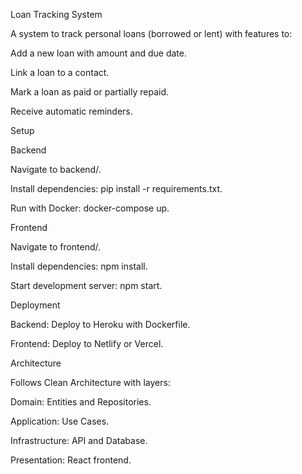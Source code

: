 Loan Tracking System

A system to track personal loans (borrowed or lent) with features to:

Add a new loan with amount and due date.

Link a loan to a contact.

Mark a loan as paid or partially repaid.

Receive automatic reminders.

Setup

Backend

Navigate to backend/.

Install dependencies: pip install -r requirements.txt.

Run with Docker: docker-compose up.

Frontend

Navigate to frontend/.

Install dependencies: npm install.

Start development server: npm start.

Deployment

Backend: Deploy to Heroku with Dockerfile.

Frontend: Deploy to Netlify or Vercel.

Architecture

Follows Clean Architecture with layers:

Domain: Entities and Repositories.

Application: Use Cases.

Infrastructure: API and Database.

Presentation: React frontend.

